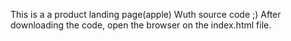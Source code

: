 This is a a product landing page(apple)
Wuth source code ;)
After downloading the code, open the browser on the index.html file.

